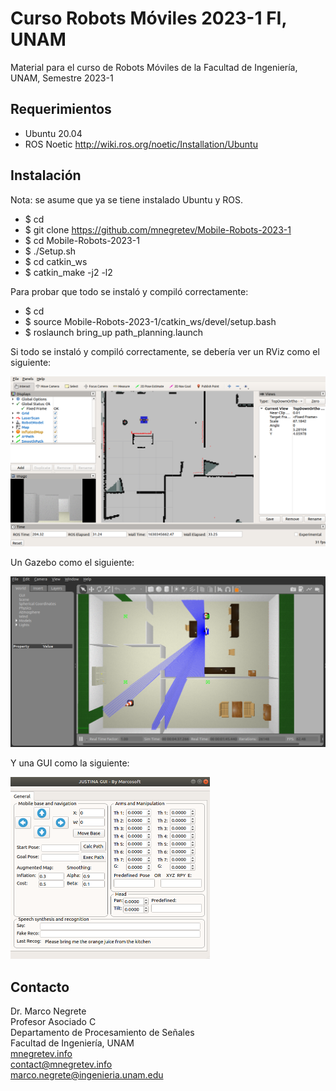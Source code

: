 # Curso Robots Móviles 2023-1 FI, UNAM

Material para el curso de Robots Móviles de la Facultad de Ingeniería, UNAM, Semestre 2023-1

## Requerimientos

* Ubuntu 20.04
* ROS Noetic http://wiki.ros.org/noetic/Installation/Ubuntu

## Instalación

Nota: se asume que ya se tiene instalado Ubuntu y ROS.

* $ cd
* $ git clone https://github.com/mnegretev/Mobile-Robots-2023-1
* $ cd Mobile-Robots-2023-1
* $ ./Setup.sh
* $ cd catkin_ws
* $ catkin_make -j2 -l2

Para probar que todo se instaló y compiló correctamente:

* $ cd 
* $ source Mobile-Robots-2023-1/catkin_ws/devel/setup.bash
* $ roslaunch bring_up path_planning.launch

Si todo se instaló y compiló correctamente, se debería ver un RViz como el siguiente:

<img src="https://github.com/mnegretev/Mobile-Robots-2022-1/blob/master/Media/rviz.png" alt="RViz" width="639"/>

Un Gazebo como el siguiente:

<img src="https://github.com/mnegretev/Mobile-Robots-2022-1/blob/master/Media/gazebo.png" alt="Gazebo" width="631"/>

Y una GUI como la siguiente:

<img src="https://github.com/mnegretev/Mobile-Robots-2022-1/blob/master/Media/gui.png" alt="GUI" width="319"/>

## Contacto
Dr. Marco Negrete<br>
Profesor Asociado C<br>
Departamento de Procesamiento de Señales<br>
Facultad de Ingeniería, UNAM <br>
[mnegretev.info](http://mnegretev.info)<br>
contact@mnegretev.info<br>
marco.negrete@ingenieria.unam.edu<br>
